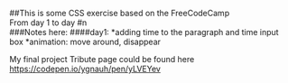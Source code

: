 ##This is some CSS exercise based on the FreeCodeCamp
<br>
From day 1 to day #n
<br>
###Notes here:
####day1:
*adding time to the paragraph and time input box
*animation: move around, disappear


My final project Tribute page could be found here
https://codepen.io/ygnauh/pen/yLVEYev
